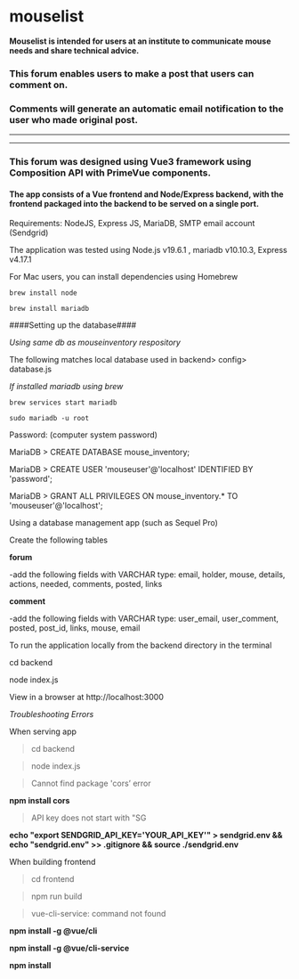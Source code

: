 # mouselist


**Mouselist is intended for users at an institute to communicate mouse needs and share technical advice.**

### This forum enables users to make a post that users can comment on. 

### Comments will generate an automatic email notification to the user who made original post.


---
---
### This forum was designed using Vue3 framework using Composition API with PrimeVue components. 
#### The app consists of a Vue frontend and Node/Express backend, with the frontend packaged into the backend to be served on a single port.


Requirements: NodeJS, Express JS, MariaDB, SMTP email account (Sendgrid)



The application was tested using Node.js v19.6.1 , mariadb v10.10.3, Express v4.17.1


For Mac users, you can install dependencies using Homebrew

`brew install node`

`brew install mariadb`

####Setting up the database####

_Using same db as mouseinventory respository_

The following matches local database used in backend> config> database.js

_If installed mariadb using brew_

`brew services start mariadb`

`sudo mariadb -u root`

Password: (computer system password)

MariaDB > CREATE DATABASE mouse_inventory;

MariaDB > CREATE USER 'mouseuser'@'localhost' IDENTIFIED BY 'password';

MariaDB > GRANT ALL PRIVILEGES ON mouse_inventory.* TO 'mouseuser'@'localhost';

Using a database management app (such as Sequel Pro)

Create the following tables

**forum**

-add the following fields with VARCHAR type: email, holder, mouse, details, actions, needed, comments, posted, links

**comment**

-add the following fields with VARCHAR type: user_email, user_comment, posted, post_id, links, mouse, email

To run the application locally from the backend directory in the terminal

cd backend

node index.js

View in a browser at http://localhost:3000

_Troubleshooting Errors_

When serving app

>cd backend

>node index.js

>Cannot find package 'cors’ error

**npm install cors**

>API key does not start with "SG

**echo "export SENDGRID_API_KEY='YOUR_API_KEY'" > sendgrid.env && echo "sendgrid.env" >> .gitignore && source ./sendgrid.env**

When building frontend

>cd frontend

>npm run build

>vue-cli-service: command not found

**npm install -g @vue/cli**

**npm install -g @vue/cli-service**

**npm install**


